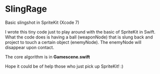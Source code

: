 # SlingRage
Basic slingshot in SpriteKit (Xcode 7)

I wrote this tiny code just to play around with the basic of SpriteKit in Swift.
What the code does is having a ball (weaponNode) that is slung back and project to touch a certain object (enemyNode).
The enemyNode will disappear upon contact.

The core algorithm is in **Gamescene.swift**

Hope it could be of help those who just pick up SpriteKit! :)
